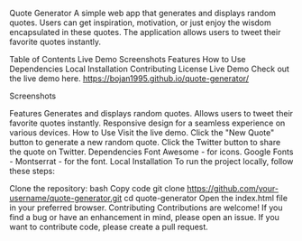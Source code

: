 
Quote Generator
A simple web app that generates and displays random quotes. Users can get inspiration, motivation, or just enjoy the wisdom encapsulated in these quotes. The application allows users to tweet their favorite quotes instantly.

Table of Contents
Live Demo
Screenshots
Features
How to Use
Dependencies
Local Installation
Contributing
License
Live Demo
Check out the live demo here. https://bojan1995.github.io/quote-generator/

Screenshots

Features
Generates and displays random quotes.
Allows users to tweet their favorite quotes instantly.
Responsive design for a seamless experience on various devices.
How to Use
Visit the live demo.
Click the "New Quote" button to generate a new random quote.
Click the Twitter button to share the quote on Twitter.
Dependencies
Font Awesome - for icons.
Google Fonts - Montserrat - for the font.
Local Installation
To run the project locally, follow these steps:

Clone the repository:
bash
Copy code
git clone https://github.com/your-username/quote-generator.git
cd quote-generator
Open the index.html file in your preferred browser.
Contributing
Contributions are welcome! If you find a bug or have an enhancement in mind, please open an issue. If you want to contribute code, please create a pull request.